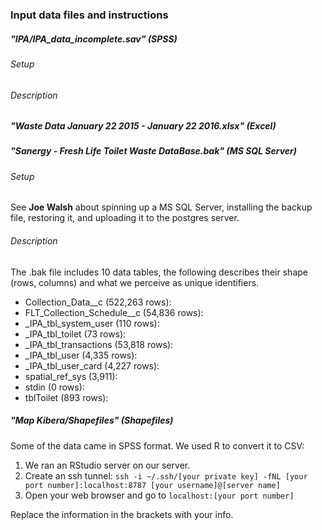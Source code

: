 
### Input data files and instructions
##### "IPA/IPA_data_incomplete.sav" (SPSS)
###### Setup
###### Description
##### "Waste Data January 22 2015 - January 22 2016.xlsx" (Excel)
##### "Sanergy - Fresh Life Toilet Waste DataBase.bak" (MS SQL Server)
###### Setup
See **Joe Walsh** about spinning up a MS SQL Server, installing the backup file, restoring it, and uploading it to the postgres server.
###### Description
The .bak file includes 10 data tables, the following describes their shape (rows, columns) and what we perceive as unique identifiers.
* Collection_Data__c (522,263 rows):
* FLT_Collection_Schedule__c (54,836 rows):
* _IPA_tbl_system_user (110 rows):
* _IPA_tbl_toilet (73 rows):
* _IPA_tbl_transactions (53,818 rows):
* _IPA_tbl_user (4,335 rows):
* _IPA_tbl_user_card (4,227 rows):
* spatial_ref_sys (3,911):
* stdin (0 rows):
* tblToilet (893 rows):

##### "Map Kibera/Shapefiles" (Shapefiles)

Some of the data came in SPSS format. We used R to convert it to CSV:

1. We ran an RStudio server on our server.
2. Create an ssh tunnel: ```ssh -i ~/.ssh/[your private key] -fNL [your port number]:localhost:8787 [your username]@[server name]```
3. Open your web browser and go to ```localhost:[your port number]```

Replace the information in the brackets with your info.



